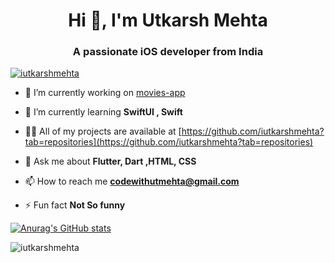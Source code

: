 <h1 align="center">Hi 👋, I'm Utkarsh Mehta</h1>
<h3 align="center">A passionate iOS developer from India</h3>


<p align="left"> <a href="https://twitter.com/iutkarshmehta" target="blank"><img src="https://img.shields.io/twitter/follow/iutkarshmehta?logo=twitter&style=for-the-badge" alt="iutkarshmehta" /></a> </p>

- 🔭 I’m currently working on [movies-app](https://github.com/iutkarshmehta/movie-app-swiftUI)

- 🌱 I’m currently learning **SwiftUI , Swift**

- 👨‍💻 All of my projects are available at [https://github.com/iutkarshmehta?tab=repositories](https://github.com/iutkarshmehta?tab=repositories)

- 💬 Ask me about **Flutter, Dart ,HTML, CSS**

- 📫 How to reach me **codewithutmehta@gmail.com**

- ⚡ Fun fact **Not So funny**


[![Anurag's GitHub stats](https://github-readme-stats.vercel.app/api?username=iutkarshmehta)](https://github.com/anuraghazra/github-readme-stats)


<p><img align="center" src="https://github-readme-streak-stats.herokuapp.com/?user=iutkarshmehta&" alt="iutkarshmehta" /></p>

